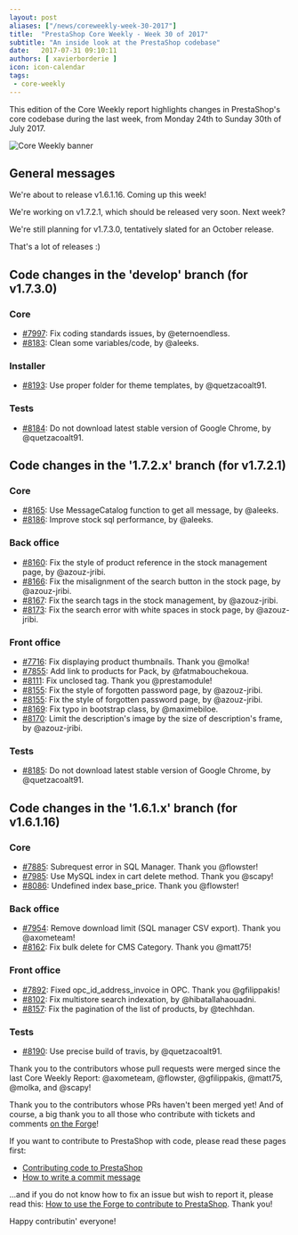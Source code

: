 ```yaml
---
layout: post
aliases: ["/news/coreweekly-week-30-2017"]
title:  "PrestaShop Core Weekly - Week 30 of 2017"
subtitle: "An inside look at the PrestaShop codebase"
date:   2017-07-31 09:10:11
authors: [ xavierborderie ]
icon: icon-calendar
tags:
 - core-weekly
---
```


This edition of the Core Weekly report highlights changes in PrestaShop's core codebase during the last week, from Monday 24th to Sunday 30th of July 2017.

![Core Weekly banner](/assets/images/2017/04/core_weekly_banner.jpg)


## General messages

We're about to release v1.6.1.16. Coming up this week!

We're working on v1.7.2.1, which should be released very soon. Next week?

We're still planning for v1.7.3.0, tentatively slated for an October release.

That's a lot of releases :)


## Code changes in the 'develop' branch (for v1.7.3.0)

### Core

* [#7997](https://github.com/PrestaShop/PrestaShop/pull/7997): Fix coding standards issues, by @eternoendless.
* [#8183](https://github.com/PrestaShop/PrestaShop/pull/8183): Clean some variables/code, by @aleeks.


### Installer

* [#8193](https://github.com/PrestaShop/PrestaShop/pull/8193): Use proper folder for theme templates, by @quetzacoalt91.


### Tests

* [#8184](https://github.com/PrestaShop/PrestaShop/pull/8184): Do not download latest stable version of Google Chrome, by @quetzacoalt91.


## Code changes in the '1.7.2.x' branch (for v1.7.2.1)

### Core

* [#8165](https://github.com/PrestaShop/PrestaShop/pull/8165): Use MessageCatalog function to get all message, by @aleeks.
* [#8186](https://github.com/PrestaShop/PrestaShop/pull/8186): Improve stock sql performance, by @aleeks.


### Back office

* [#8160](https://github.com/PrestaShop/PrestaShop/pull/8160): Fix the style of product reference in the stock management page, by  @azouz-jribi.
* [#8166](https://github.com/PrestaShop/PrestaShop/pull/8166): Fix the misalignment of the search button in the stock page, by @azouz-jribi.
* [#8167](https://github.com/PrestaShop/PrestaShop/pull/8167): Fix the search tags in the stock management, by @azouz-jribi.
* [#8173](https://github.com/PrestaShop/PrestaShop/pull/8173): Fix the search error with white spaces in stock page, by @azouz-jribi.


### Front office

* [#7716](https://github.com/PrestaShop/PrestaShop/pull/7716): Fix displaying product thumbnails. Thank you @molka!
* [#7855](https://github.com/PrestaShop/PrestaShop/pull/7855): Add link to products for Pack, by @fatmabouchekoua.
* [#8111](https://github.com/PrestaShop/PrestaShop/pull/8111): Fix unclosed tag. Thank you @prestamodule!
* [#8155](https://github.com/PrestaShop/PrestaShop/pull/8155): Fix the style of forgotten password page, by @azouz-jribi.
* [#8155](https://github.com/PrestaShop/PrestaShop/pull/8155): Fix the style of forgotten password page, by @azouz-jribi.
* [#8169](https://github.com/PrestaShop/PrestaShop/pull/8169): Fix typo in bootstrap class, by @maximebiloe.
* [#8170](https://github.com/PrestaShop/PrestaShop/pull/8170): Limit the description's image by the size of description's frame, by @azouz-jribi.

### Tests

* [#8185](https://github.com/PrestaShop/PrestaShop/pull/8185): Do not download latest stable version of Google Chrome, by @quetzacoalt91.


## Code changes in the '1.6.1.x' branch (for v1.6.1.16)

### Core

* [#7885](https://github.com/PrestaShop/PrestaShop/pull/7885): Subrequest error in SQL Manager. Thank you @flowster!
* [#7985](https://github.com/PrestaShop/PrestaShop/pull/7985): Use MySQL index in cart delete method. Thank you @scapy!
* [#8086](https://github.com/PrestaShop/PrestaShop/pull/8086): Undefined index base_price. Thank you @flowster!


### Back office

* [#7954](https://github.com/PrestaShop/PrestaShop/pull/7954): Remove download limit (SQL manager CSV export). Thank you @axometeam!
* [#8162](https://github.com/PrestaShop/PrestaShop/pull/8162): Fix bulk delete for CMS Category. Thank you @matt75!


### Front office

* [#7892](https://github.com/PrestaShop/PrestaShop/pull/7892): Fixed opc_id_address_invoice in OPC. Thank you @gfilippakis!
* [#8102](https://github.com/PrestaShop/PrestaShop/pull/8102): Fix multistore search indexation, by @hibatallahaouadni.
* [#8157](https://github.com/PrestaShop/PrestaShop/pull/8157): Fix the pagination of the list of products, by @techhdan.


### Tests

* [#8190](https://github.com/PrestaShop/PrestaShop/pull/8190): Use precise build of travis, by @quetzacoalt91.


Thank you to the contributors whose pull requests were merged since the last Core Weekly Report: @axometeam, @flowster, @gfilippakis, @matt75, @molka, and @scapy!

Thank you to the contributors whose PRs haven't been merged yet! And of course, a big thank you to all those who contribute with tickets and comments [on the Forge](http://forge.prestashop.com/)!

If you want to contribute to PrestaShop with code, please read these pages first:

 * [Contributing code to PrestaShop](http://doc.prestashop.com/display/PS16/Contributing+code+to+PrestaShop)
 * [How to write a commit message](http://doc.prestashop.com/display/PS16/How+to+write+a+commit+message)

...and if you do not know how to fix an issue but wish to report it, please read this: [How to use the Forge to contribute to PrestaShop](http://doc.prestashop.com/display/PS16/How+to+use+the+Forge+to+contribute+to+PrestaShop). Thank you!

Happy contributin' everyone!

